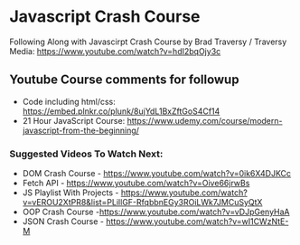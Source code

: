 # Javascript Crash Course

Following Along with Javascirpt Crash Course by Brad Traversy / Traversy Media:
https://www.youtube.com/watch?v=hdI2bqOjy3c

## Youtube Course comments for followup

- Code including html/css: https://embed.plnkr.co/plunk/8ujYdL1BxZftGoS4Cf14
- 21 Hour JavaScript Course: https://www.udemy.com/course/modern-javascript-from-the-beginning/

### Suggested Videos To Watch Next:

- DOM Crash Course - https://www.youtube.com/watch?v=0ik6X4DJKCc
- Fetch API - https://www.youtube.com/watch?v=Oive66jrwBs
- JS Playlist With Projects - https://www.youtube.com/watch?v=vEROU2XtPR8&list=PLillGF-RfqbbnEGy3ROiLWk7JMCuSyQtX
- OOP Crash Course -https://www.youtube.com/watch?v=vDJpGenyHaA
- JSON Crash Course - https://www.youtube.com/watch?v=wI1CWzNtE-M
